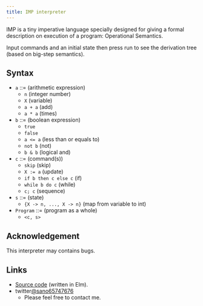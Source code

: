 ```yaml
---
title: IMP interpreter
---
```

<link href="https://fonts.googleapis.com/css2?family=Inconsolata&display=swap" rel="stylesheet">
<link rel="stylesheet" href="style.css">

IMP is a tiny imperative language specially designed for giving a formal description on execution of a program: Operational Semantics. 

Input commands and an initial state then press run to see the derivation tree (based on big-step semantics).

<div id="myapp"></div>
<div id="derivationTree"></div>

## Syntax 
- `a` ::= (arithmetic expression)
  - `n` (integer number)
  - `X` (variable)
  - `a + a` (add)
  - `a * a` (times)
- `b` ::= (boolean expression)
  - `true` 
  - `false`
  - `a <= a` (less than or equals to)
  - `not b` (not)
  - `b & b` (logical and)
- `c` ::= (command(s))
  - `skip`   (skip)
  - `X := a` (update)
  - `if b then c else c` (if)
  - `while b do c` (while)
  - `c; c`  (sequence)
- `s` ::= (state)
  - `{X -> n, ..., X -> n}` (map from variable to int)
- `Program` ::= (program as a whole)
  - `<c, s>`

## Acknowledgement
This interpreter may contains bugs.

## Links

- [Source code](https://github.com/sano-jin/imp-interpreter.git) (written in Elm). 
- twitter[@sano65747676](https://twitter.com/sano65747676)
  - Please feel free to contact me.

<link rel="stylesheet" href="./proofTree/proofTree.css">
<script src="./proofTree/proofTree.js"></script>
<script src="imp.js"></script>
<script>
  var app = Elm.Main.init({
    node: document.getElementById('myapp')
  });
  
  app.ports.sendData.subscribe( ( data ) => {
  console.log("Data from Elm: ", data);
  
  const tree = document.getElementById( "derivationTree" );

  if ( data === "error" ) tree.textContent = ""; 
  else renderProofTree( tree, data );
  
  });
</script>
